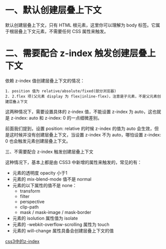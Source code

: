 # 一、默认创建层叠上下文

默认创建层叠上下文，只有 HTML 根元素，这里你可以理解为 body 标签。它属于根层叠上下文元素，不需要任何 CSS 属性来触发。

# 二、需要配合 z-index 触发创建层叠上下文

依赖 z-index 值创建层叠上下文的情况：

    1. position 值为 relative/absolute/fixed(部分浏览器)
    2. 2.flex 项(父元素 display 为 flex|inline-flex)，注意是子元素，不是父元素创建层叠上下文

这两种情况下，需要设置具体的 z-index 值，不能设置 z-index 为 auto，这也就是 z-index: auto 和 z-index: 0 的一点细微差别。

前面我们提到，设置 position: relative 的时候 z-index 的值为 auto 会生效，但是这时候并没有创建层叠上下文，当设置 z-index 不为 auto，哪怕设置 z-index: 0 也会触发元素创建层叠上下文。

三、不需要配合 z-index 触发创建层叠上下文

这种情况下，基本上都是由 CSS3 中新增的属性来触发的，常见的有：

- 元素的透明度 opacity 小于1
- 元素的 mix-blend-mode 值不是 normal
- 元素的以下属性的值不是 none：
  - transform
  - filter
  - perspective
  - clip-path
  - mask / mask-image / mask-border
- 元素的 isolution 属性值为 isolate
- 元素的 -webkit-overflow-scrolling 属性为 touch
- 元素的 will-change 属性具备会创建层叠上下文的值

[css3中的z-index](https://blog.csdn.net/lhjuejiang/article/details/80924792)
